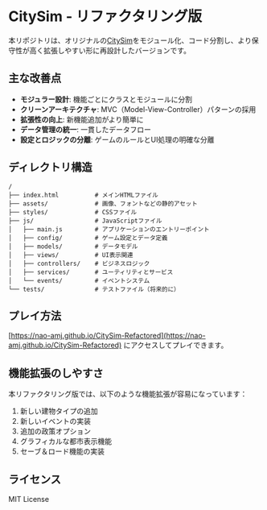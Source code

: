 # CitySim - リファクタリング版

本リポジトリは、オリジナルの[CitySim](https://github.com/nao-amj/CitySim)をモジュール化、コード分割し、より保守性が高く拡張しやすい形に再設計したバージョンです。

## 主な改善点

- **モジュラー設計**: 機能ごとにクラスとモジュールに分割
- **クリーンアーキテクチャ**: MVC（Model-View-Controller）パターンの採用
- **拡張性の向上**: 新機能追加がより簡単に
- **データ管理の統一**: 一貫したデータフロー
- **設定とロジックの分離**: ゲームのルールとUI処理の明確な分離

## ディレクトリ構造

```
/
├── index.html          # メインHTMLファイル
├── assets/             # 画像、フォントなどの静的アセット
├── styles/             # CSSファイル
├── js/                 # JavaScriptファイル
│   ├── main.js         # アプリケーションのエントリーポイント
│   ├── config/         # ゲーム設定とデータ定義
│   ├── models/         # データモデル
│   ├── views/          # UI表示関連
│   ├── controllers/    # ビジネスロジック
│   ├── services/       # ユーティリティとサービス
│   └── events/         # イベントシステム
└── tests/              # テストファイル（将来的に）
```

## プレイ方法

[https://nao-amj.github.io/CitySim-Refactored](https://nao-amj.github.io/CitySim-Refactored) にアクセスしてプレイできます。

## 機能拡張のしやすさ

本リファクタリング版では、以下のような機能拡張が容易になっています：

1. 新しい建物タイプの追加
2. 新しいイベントの実装
3. 追加の政策オプション
4. グラフィカルな都市表示機能
5. セーブ＆ロード機能の実装

## ライセンス

MIT License
